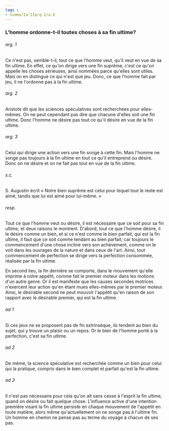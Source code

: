 ```yaml
---
tags : 
- Summa/Ia-IIæ/q.1/a.6
---
```


### L'homme ordonne-t-il toutes choses à sa fin ultime?

###### arg. 1
Ce n'est pas, semble-t-il, tout ce que l'homme veut, qu'il veut en vue de sa fin ultime. En effet, ce qu'on dirige vers une fin suprême, c'est ce qu'on appelle les choses sérieuses, ainsi nommées parce qu'elles sont utiles. Mais on en distingue ce qui n'est que jeu. Donc, ce que l'homme fait par jeu, il ne l'ordonne pas à la fin ultime. 

###### arg. 2
Aristote dit que les sciences spéculatives sont recherchées pour elles-mêmes. On ne peut cependant pas dire que chacune d'elles soit une fin ultime. Donc l'homme ne désire pas tout ce qu'il désire en vue de la fin ultime. 

###### arg. 3
Celui qui dirige une action vers une fin songe à cette fin. Mais l'homme ne songe pas toujours à la fin ultime en tout ce qu'il entreprend ou désire. Donc on ne désire et on ne fait pas tout en vue de la fin ultime. 

###### s.c.
S. Augustin écrit « Notre bien suprême est celui pour lequel tout le reste est aimé, tandis que lui est aimé pour lui-même. » 

###### resp.
Tout ce que l'homme veut ou désire, il est nécessaire que ce soit pour sa fin ultime, et deux raisons le montrent. D'abord, tout ce que l'homme désire, il le désire comme un bien, et si ce n'est comme le bien parfait, qui est la fin ultime, il faut que ce soit comme tendant au bien parfait; car toujours le commencement d'une chose incline vers son achèvement, comme on le voit dans les ouvrages de la nature et dans ceux de l'art. Ainsi, tout commencement de perfection se dirige vers la perfection consommée, réalisée par la fin ultime. 

En second lieu, la fin dernière se comporte, dans le mouvement qu'elle imprime à notre appétit, comme fait le premier moteur dans les motions d'un autre genre. Or il est manifeste que les causes secondes motrices n'exercent leur action qu'en étant mues elles-mêmes par le premier moteur. Ainsi, le désirable second ne peut mouvoir l'appétit qu'en raison de son rapport avec le désirable premier, qui est la fin ultime. 

###### ad 1
Si ces jeux ne se proposent pas de fin extrinsèque, ils tendent au bien du sujet, qui y trouve un plaisir ou un repos. Or le bien de l'homme porté à la perfection, c'est sa fin ultime. 

###### ad 2
De même, la science spéculative est recherchée comme un bien pour celui qui la pratique, compris dans le bien complet et parfait qu'est la fin ultime. 

###### ad 3
Il n'est pas nécessaire pour cela qu'on ait sans cesse à l'esprit la fin ultime, quand on désire ou fait quelque chose. L'influence active d'une intention première visant la fin ultime persiste en chaque mouvement de l'appétit en toute matière, alors même qu'actuellement on ne songe pas à l'ultime fin. Un homme en chemin ne pense pas au terme du voyage à chacun de ses pas. 

